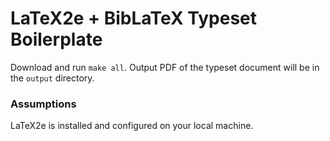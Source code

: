 # LaTeX2e + BibLaTeX Typeset Boilerplate

Download and run `make all`. Output PDF of the typeset document will be in the
`output` directory.

### Assumptions
LaTeX2e is installed and configured on your local machine.
